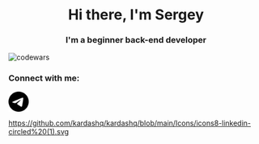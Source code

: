 <h1 align="center">Hi there, I'm Sergey </h1>
<h3 align="center">I'm a beginner back-end developer</h3>

![codewars](https://www.codewars.com/users/Kardashq/badges/small)

### Connect with me:
<p align="left">
<a href="https://t.me/kardashq" target="blank"><img align="center" src="https://raw.githubusercontent.com/kardashq/kardashq/109b7566dedbb0a2cb8ccbf976c05f55fc206ee2/Icons/telegram.svg" alt="kardashq" height="40" width="40" /></a>


https://github.com/kardashq/kardashq/blob/main/Icons/icons8-linkedin-circled%20(1).svg
